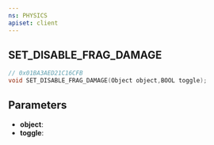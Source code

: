 ```yaml
---
ns: PHYSICS
apiset: client
---
```

## SET_DISABLE_FRAG_DAMAGE

```c
// 0x01BA3AED21C16CFB
void SET_DISABLE_FRAG_DAMAGE(Object object,BOOL toggle);
```


## Parameters
* **object**:
* **toggle**:



